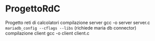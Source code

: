 # ProgettoRdC
Progetto reti di calcolatori
compilazione server gcc -o server server.c `mariadb_config --cflags --libs` (richiede maria db connector)
compilazione client gcc -o client client.c
